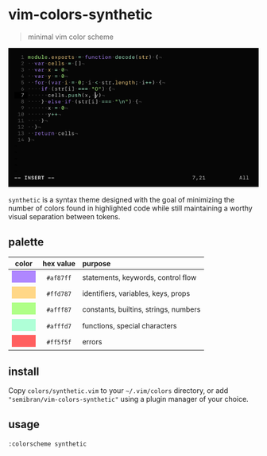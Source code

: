 # vim-colors-synthetic
> minimal vim color scheme

![preview](images/preview.png)

`synthetic` is a syntax theme designed with the goal of minimizing the number of colors found in highlighted code while still maintaining a worthy visual separation between tokens.

## palette
| color                         | hex value | purpose                               |
| :---------------------------: | :-------: | :------------------------------------ |
| ![#af87ff](images/purple.png) | `#af87ff` | statements, keywords, control flow    |
| ![#ffd787](images/yellow.png) | `#ffd787` | identifiers, variables, keys, props   |
| ![#afff87](images/green.png)  | `#afff87` | constants, builtins, strings, numbers |
| ![#afffd7](images/cyan.png)   | `#afffd7` | functions, special characters         |
| ![#ff5f5f](images/red.png)    | `#ff5f5f` | errors                                |

## install
Copy `colors/synthetic.vim` to your `~/.vim/colors` directory, or add `"semibran/vim-colors-synthetic"` using a plugin manager of your choice.

## usage
`:colorscheme synthetic`
